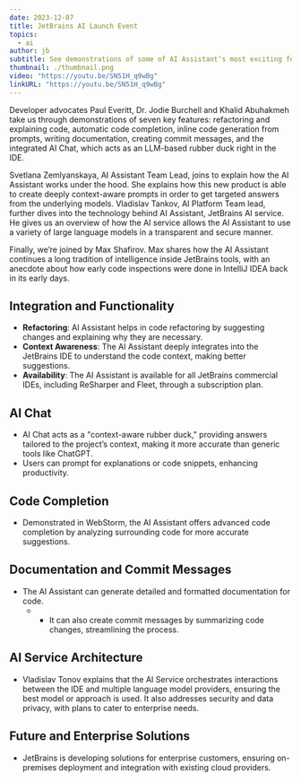 ```yaml
---
date: 2023-12-07
title: JetBrains AI Launch Event
topics:
  - ai
author: jb
subtitle: See demonstrations of some of AI Assistant’s most exciting features as well as a deeper dive into how it works.
thumbnail: ./thumbnail.png
video: "https://youtu.be/SN51H_q9wBg"
linkURL: "https://youtu.be/SN51H_q9wBg"
---
```


Developer advocates Paul Everitt, Dr. Jodie Burchell and Khalid Abuhakmeh take us through demonstrations of seven key features: refactoring and explaining code, automatic code completion, inline code generation from prompts, writing documentation, creating commit messages, and the integrated AI Chat, which acts as an LLM-based rubber duck right in the IDE.

Svetlana Zemlyanskaya, AI Assistant Team Lead, joins to explain how the AI Assistant works under the hood. She explains how this new product is able to create deeply context-aware prompts in order to get targeted answers from the underlying models. Vladislav Tankov, AI Platform Team lead, further dives into the technology behind AI Assistant, JetBrains AI service. He gives us an overview of how the AI service allows the AI Assistant to use a variety of large language models in a transparent and secure manner.

Finally, we’re joined by Max Shafirov. Max shares how the AI Assistant continues a long tradition of intelligence inside JetBrains tools, with an anecdote about how early code inspections were done in IntelliJ IDEA back in its early days.

## Integration and Functionality

- **Refactoring**: AI Assistant helps in code refactoring by suggesting changes and explaining why they are necessary.
- **Context Awareness**: The AI Assistant deeply integrates into the JetBrains IDE to understand the code context, making better suggestions.
- **Availability**: The AI Assistant is available for all JetBrains commercial IDEs, including ReSharper and Fleet, through a subscription plan.

## AI Chat

- AI Chat acts as a "context-aware rubber duck," providing answers tailored to the project’s context, making it more accurate than generic tools like ChatGPT.
- Users can prompt for explanations or code snippets, enhancing productivity.

## Code Completion

- Demonstrated in WebStorm, the AI Assistant offers advanced code completion by analyzing surrounding code for more accurate suggestions.

## Documentation and Commit Messages

- The AI Assistant can generate detailed and formatted documentation for code.
  - - It can also create commit messages by summarizing code changes, streamlining the process.

## AI Service Architecture

- Vladislav Tonov explains that the AI Service orchestrates interactions between the IDE and multiple language model providers, ensuring the best model or approach is used. It also addresses security and data privacy, with plans to cater to enterprise needs.

## Future and Enterprise Solutions

- JetBrains is developing solutions for enterprise customers, ensuring on-premises deployment and integration with existing cloud providers.
